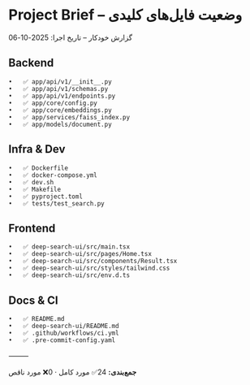 # Project Brief – وضعیت فایل‌های کلیدی

گزارش خودکار – تاریخ اجرا: 2025-10-06

## Backend
	•	✅ app/api/v1/__init__.py
	•	✅ app/api/v1/schemas.py
	•	✅ app/api/v1/endpoints.py
	•	✅ app/core/config.py
	•	✅ app/core/embeddings.py
	•	✅ app/services/faiss_index.py
	•	✅ app/models/document.py

## Infra & Dev
	•	✅ Dockerfile
	•	✅ docker-compose.yml
	•	✅ dev.sh
	•	✅ Makefile
	•	✅ pyproject.toml
	•	✅ tests/test_search.py

## Frontend
	•	✅ deep-search-ui/src/main.tsx
	•	✅ deep-search-ui/src/pages/Home.tsx
	•	✅ deep-search-ui/src/components/Result.tsx
	•	✅ deep-search-ui/src/styles/tailwind.css
	•	✅ deep-search-ui/src/env.d.ts

## Docs & CI
	•	✅ README.md
	•	✅ deep-search-ui/README.md
	•	✅ .github/workflows/ci.yml
	•	✅ .pre-commit-config.yaml

⸻

**جمع‌بندی:** 24✅ مورد کامل · 0❌ مورد ناقص
